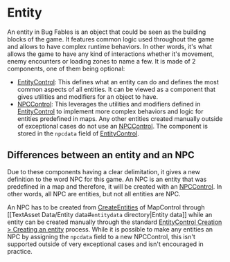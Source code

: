 # Entity

An entity in Bug Fables is an object that could be seen as the building blocks of the game. It features common logic used throughout the game and allows to have complex runtime behaviors. In other words, it's what allows the game to have any kind of interactions whether it's movement, enemy encounters or loading zones to name a few. It is made of 2 components, one of them being optional:

* [EntityControl](EntityControl/EntityControl.md): This defines what an entity can do and defines the most common aspects of all entities. It can be viewed as a component that gives utilities and modifiers for an object to have. 
* [NPCControl](NPCControl/NPCControl.md): This leverages the utilities and modifiers defined in [EntityControl](EntityControl/EntityControl.md) to implement more complex behaviors and logic for entities predefined in maps. Any other entities created manually outside of exceptional cases do not use an [NPCControl](NPCControl/NPCControl.md). The component is stored in the `npcdata` field of [EntityControl](EntityControl/EntityControl.md).

## Differences between an entity and an NPC

Due to these components having a clear delimitation, it gives a new definition to the word NPC for this game. An NPC is an entity that was predefined in a map and therefore, it will be created with an [NPCControl](NPCControl/NPCControl.md). In other words, all NPC are entities, but not all entities are NPC.

An NPC has to be created from [CreateEntities](EntityControl/CreateEntities.md) of MapControl through \[\[TextAsset Data/Entity data#`entitydata` directory|Entity data\]\] while an entity can be created manually through the standard [EntityControl Creation > Creating an entity](EntityControl/EntityControl%20Creation.md#creating-an-entity) process. While it is possible to make any entities an NPC by assigning the `npcdata` field to a new NPCControl, this isn't supported outside of very exceptional cases and isn't encouraged in practice.
